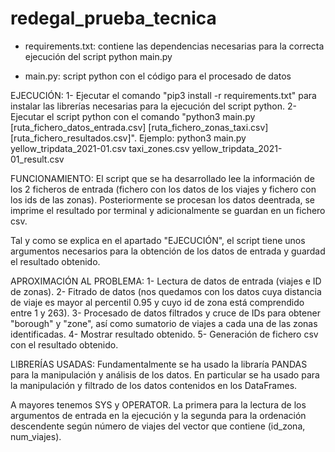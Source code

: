 # redegal_prueba_tecnica
- requirements.txt: contiene las dependencias necesarias para la correcta ejecución del script python main.py

- main.py: script python con el código para el procesado de datos

EJECUCIÓN:
1- Ejecutar el comando "pip3 install -r requirements.txt" para instalar las librerías necesarias para la ejecución del script python.
2- Ejecutar el script python con el comando "python3 main.py [ruta_fichero_datos_entrada.csv] [ruta_fichero_zonas_taxi.csv] [ruta_fichero_resultados.csv]". Ejemplo: python3 main.py yellow_tripdata_2021-01.csv taxi_zones.csv yellow_tripdata_2021-01_result.csv

FUNCIONAMIENTO:
El script que se ha desarrollado lee la información de los 2 ficheros de entrada (fichero con los datos de los viajes y fichero con los ids de las zonas). Posteriormente se procesan los datos deentrada, se imprime el resultado por terminal y adicionalmente se guardan en un fichero csv.

Tal y como se explica en el apartado "EJECUCIÓN", el script tiene unos argumentos necesarios para la obtención de los datos de entrada y guardad el resultado obtenido. 

APROXIMACIÓN AL PROBLEMA:
1- Lectura de datos de entrada (viajes e ID de zonas).
2- Fitrado de datos (nos quedamos con los datos cuya distancia de viaje es mayor al percentil 0.95 y cuyo id de zona está comprendido entre 1 y 263).
3- Procesado de datos filtrados y cruce de IDs para obtener "borough" y "zone", así como sumatorio de viajes a cada una de las zonas identificadas.
4- Mostrar resultado obtenido.
5- Generación de fichero csv con el resultado obtenido.

LIBRERÍAS USADAS:
Fundamentalmente se ha usado la libraría PANDAS para la manipulación y análisis de los datos. En particular se ha usado para la manipulación y filtrado de los datos contenidos en los DataFrames.

A mayores tenemos SYS y OPERATOR. La primera para la lectura de los argumentos de entrada en la ejecución y la segunda para la ordenación descendente según número de viajes del vector que contiene (id_zona, num_viajes).


